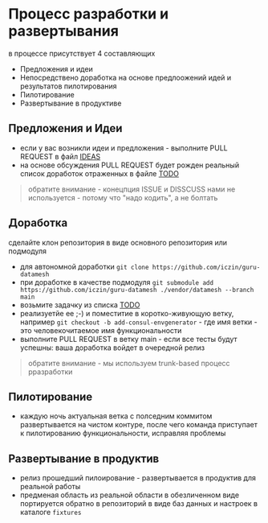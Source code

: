 # Процесс разработки и развертывания

в процессе присутствует 4 составляющих

* Предложения и идеи
* Непосредствено доработка на основе предлоожений идей и результатов пилотирования
* Пилотирование
* Развертывание в продуктиве

## Предложения и Идеи

* если у вас возникли идеи и предложения - выполните PULL REQUEST в файл [IDEAS](./IDEAS.md)
* на основе обсуждения PULL REQUEST будет рожден реальный список доработок отраженных в файле [TODO](./TODO.md)

> обратите внимание - конецпция ISSUE и DISSCUSS нами не используется - потому что "надо кодить", а не болтать

## Доработка

сделайте клон репозитория в виде основного репозитория или подмодуля

* для автономной доработки `git clone https://github.com/iczin/guru-datamesh`
* при доработке в качестве подмодуля `git submodule add https://github.com/iczin/guru-datamesh ./vendor/datamesh --branch main`
* возьмите задачку из списка [TODO](./TODO.md)
* реализуетйе ее ;-) и поместитие в коротко-живующую ветку, например `git checkout -b add-consul-envgenerator` - где имя ветки - это человекочитаемое имя функциональности
* выполните PULL REQUEST в ветку main - если все тесты будут успешны: ваша доработка войдет в очередной релиз

> обратите внимание - мы используем trunk-based процесс рразработки

## Пилотирование

* каждую ночь актуальная ветка с полседним коммитом развертывается на чистом контуре, после чего команда приступает к пилотированию функциональности, исправляя проблемы 

## Развертывание в продуктив

* релиз прошедший пилоирование - развертывается в продуктив для реальной работы
* предменая область из реальной области в обезличенном виде портируется обратно в репозиторий в виде баз данных и настроек в каталоге `fixtures`